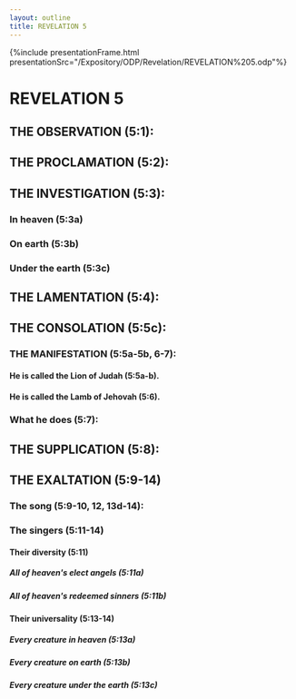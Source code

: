 ```yaml
---
layout: outline
title: REVELATION 5
---
```

{%include presentationFrame.html presentationSrc="/Expository/ODP/Revelation/REVELATION%205.odp"%}

# REVELATION 5
## THE OBSERVATION (5:1): 
## THE PROCLAMATION (5:2): 
## THE INVESTIGATION (5:3): 
###  In heaven (5:3a) 
###  On earth (5:3b) 
###  Under the earth (5:3c) 
## THE LAMENTATION (5:4): 
## THE CONSOLATION (5:5c): 
###  THE MANIFESTATION (5:5a-5b, 6-7): 
####  He is called the Lion of Judah (5:5a-b). 
####  He is called the Lamb of Jehovah (5:6). 
###  What he does (5:7): 
## THE SUPPLICATION (5:8): 
## THE EXALTATION (5:9-14) 
###  The song (5:9-10, 12, 13d-14): 
###  The singers (5:11-14) 
####  Their diversity (5:11) 
#####  All of heaven\'s elect angels (5:11a) 
#####  All of heaven\'s redeemed sinners (5:11b) 
####  Their universality (5:13-14) 
#####  Every creature in heaven (5:13a) 
#####  Every creature on earth (5:13b) 
#####  Every creature under the earth (5:13c) 
